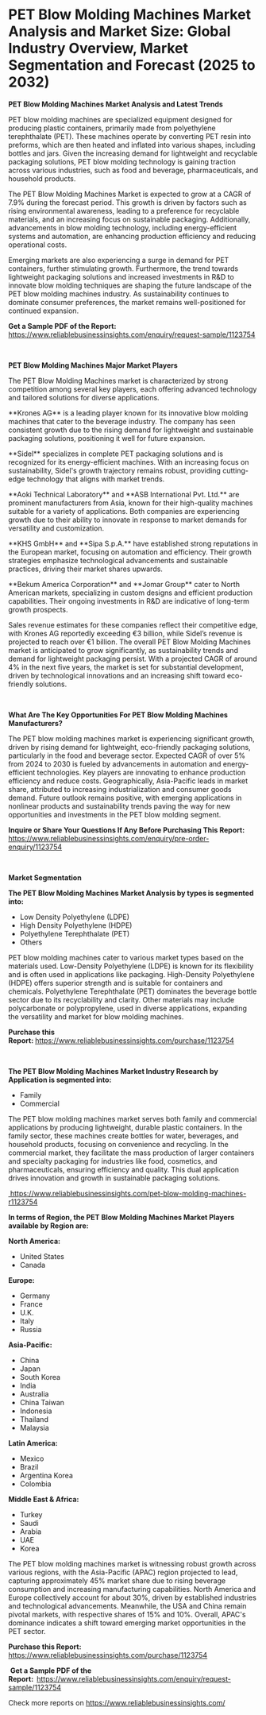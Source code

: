 <p><h1>PET Blow Molding Machines Market Analysis and Market Size: Global Industry Overview, Market Segmentation and Forecast (2025 to 2032)</h1></p><p><strong>PET Blow Molding Machines Market Analysis and Latest Trends</strong></p>
<p><p>PET blow molding machines are specialized equipment designed for producing plastic containers, primarily made from polyethylene terephthalate (PET). These machines operate by converting PET resin into preforms, which are then heated and inflated into various shapes, including bottles and jars. Given the increasing demand for lightweight and recyclable packaging solutions, PET blow molding technology is gaining traction across various industries, such as food and beverage, pharmaceuticals, and household products.</p><p>The PET Blow Molding Machines Market is expected to grow at a CAGR of 7.9% during the forecast period. This growth is driven by factors such as rising environmental awareness, leading to a preference for recyclable materials, and an increasing focus on sustainable packaging. Additionally, advancements in blow molding technology, including energy-efficient systems and automation, are enhancing production efficiency and reducing operational costs. </p><p>Emerging markets are also experiencing a surge in demand for PET containers, further stimulating growth. Furthermore, the trend towards lightweight packaging solutions and increased investments in R&D to innovate blow molding techniques are shaping the future landscape of the PET blow molding machines industry. As sustainability continues to dominate consumer preferences, the market remains well-positioned for continued expansion.</p></p>
<p><strong>Get a Sample PDF of the Report:&nbsp;</strong> <a href="https://www.reliablebusinessinsights.com/enquiry/request-sample/1123754?utm_campaign=2397&utm_medium=2&utm_source=Github&utm_content=ia&utm_term=18022025&utm_id=pet-blow-molding-machines">https://www.reliablebusinessinsights.com/enquiry/request-sample/1123754</a></p>
<p>&nbsp;</p>
<p><strong>PET Blow Molding Machines Major Market Players</strong></p>
<p><p>The PET Blow Molding Machines market is characterized by strong competition among several key players, each offering advanced technology and tailored solutions for diverse applications.</p><p>**Krones AG** is a leading player known for its innovative blow molding machines that cater to the beverage industry. The company has seen consistent growth due to the rising demand for lightweight and sustainable packaging solutions, positioning it well for future expansion. </p><p>**Sidel** specializes in complete PET packaging solutions and is recognized for its energy-efficient machines. With an increasing focus on sustainability, Sidel's growth trajectory remains robust, providing cutting-edge technology that aligns with market trends.</p><p>**Aoki Technical Laboratory** and **ASB International Pvt. Ltd.** are prominent manufacturers from Asia, known for their high-quality machines suitable for a variety of applications. Both companies are experiencing growth due to their ability to innovate in response to market demands for versatility and customization.</p><p>**KHS GmbH** and **Sipa S.p.A.** have established strong reputations in the European market, focusing on automation and efficiency. Their growth strategies emphasize technological advancements and sustainable practices, driving their market shares upwards.</p><p>**Bekum America Corporation** and **Jomar Group** cater to North American markets, specializing in custom designs and efficient production capabilities. Their ongoing investments in R&D are indicative of long-term growth prospects.</p><p>Sales revenue estimates for these companies reflect their competitive edge, with Krones AG reportedly exceeding €3 billion, while Sidel’s revenue is projected to reach over €1 billion. The overall PET Blow Molding Machines market is anticipated to grow significantly, as sustainability trends and demand for lightweight packaging persist. With a projected CAGR of around 4% in the next five years, the market is set for substantial development, driven by technological innovations and an increasing shift toward eco-friendly solutions.</p></p>
<p>&nbsp;</p>
<p><strong>What Are The Key Opportunities For PET Blow Molding Machines Manufacturers?</strong></p>
<p><p>The PET blow molding machines market is experiencing significant growth, driven by rising demand for lightweight, eco-friendly packaging solutions, particularly in the food and beverage sector. Expected CAGR of over 5% from 2024 to 2030 is fueled by advancements in automation and energy-efficient technologies. Key players are innovating to enhance production efficiency and reduce costs. Geographically, Asia-Pacific leads in market share, attributed to increasing industrialization and consumer goods demand. Future outlook remains positive, with emerging applications in nonlinear products and sustainability trends paving the way for new opportunities and investments in the PET blow molding segment.</p></p>
<p><strong>Inquire or Share Your Questions If Any Before Purchasing This Report:</strong> <a href="https://www.reliablebusinessinsights.com/enquiry/pre-order-enquiry/1123754?utm_campaign=2397&utm_medium=2&utm_source=Github&utm_content=ia&utm_term=18022025&utm_id=pet-blow-molding-machines">https://www.reliablebusinessinsights.com/enquiry/pre-order-enquiry/1123754</a></p>
<p>&nbsp;</p>
<p><strong>Market Segmentation</strong></p>
<p><strong>The PET Blow Molding Machines Market Analysis by types is segmented into:</strong></p>
<p><ul><li>Low Density Polyethylene (LDPE)</li><li>High Density Polyethylene (HDPE)</li><li>Polyethylene Terephthalate (PET)</li><li>Others</li></ul></p>
<p><p>PET blow molding machines cater to various market types based on the materials used. Low-Density Polyethylene (LDPE) is known for its flexibility and is often used in applications like packaging. High-Density Polyethylene (HDPE) offers superior strength and is suitable for containers and chemicals. Polyethylene Terephthalate (PET) dominates the beverage bottle sector due to its recyclability and clarity. Other materials may include polycarbonate or polypropylene, used in diverse applications, expanding the versatility and market for blow molding machines.</p></p>
<p><strong>Purchase this Report:&nbsp;</strong><a href="https://www.reliablebusinessinsights.com/purchase/1123754?utm_campaign=2397&utm_medium=2&utm_source=Github&utm_content=ia&utm_term=18022025&utm_id=pet-blow-molding-machines">https://www.reliablebusinessinsights.com/purchase/1123754</a></p>
<p>&nbsp;</p>
<p><strong>The PET Blow Molding Machines Market Industry Research by Application is segmented into:</strong></p>
<p><ul><li>Family</li><li>Commercial</li></ul></p>
<p><p>The PET blow molding machines market serves both family and commercial applications by producing lightweight, durable plastic containers. In the family sector, these machines create bottles for water, beverages, and household products, focusing on convenience and recycling. In the commercial market, they facilitate the mass production of larger containers and specialty packaging for industries like food, cosmetics, and pharmaceuticals, ensuring efficiency and quality. This dual application drives innovation and growth in sustainable packaging solutions.</p></p>
<p><a href="https://www.reliablebusinessinsights.com/pet-blow-molding-machines-r1123754?utm_campaign=2397&utm_medium=2&utm_source=Github&utm_content=ia&utm_term=18022025&utm_id=pet-blow-molding-machines">&nbsp;https://www.reliablebusinessinsights.com/pet-blow-molding-machines-r1123754</a></p>
<p><strong>In terms of Region, the PET Blow Molding Machines Market Players available by Region are:</strong></p>
<p>
    <p> <strong> North America: </strong>
        <ul>
            <li>United States</li>
            <li>Canada</li>
        </ul>
        </p> 
    <p> <strong> Europe: </strong>
        <ul>
            <li>Germany</li>
            <li>France</li>
            <li>U.K.</li>
            <li>Italy</li>
            <li>Russia</li>
        </ul>
        </p> 
    <p> <strong> Asia-Pacific: </strong>
        <ul>
            <li>China</li>
            <li>Japan</li>
            <li>South Korea</li>
            <li>India</li>
            <li>Australia</li>
            <li>China Taiwan</li>
            <li>Indonesia</li>
            <li>Thailand</li>
            <li>Malaysia</li>
        </ul>
        </p> 
    <p> <strong> Latin America: </strong>
        <ul>
            <li>Mexico</li>
            <li>Brazil</li>
            <li>Argentina Korea</li>
            <li>Colombia</li>
        </ul>
        </p> 
    <p> <strong> Middle East & Africa: </strong>
        <ul>
            <li>Turkey</li>
            <li>Saudi</li>
            <li>Arabia</li>
            <li>UAE</li>
            <li>Korea</li>
        </ul>
    </p>
    </p>
<p><p>The PET blow molding machines market is witnessing robust growth across various regions, with the Asia-Pacific (APAC) region projected to lead, capturing approximately 45% market share due to rising beverage consumption and increasing manufacturing capabilities. North America and Europe collectively account for about 30%, driven by established industries and technological advancements. Meanwhile, the USA and China remain pivotal markets, with respective shares of 15% and 10%. Overall, APAC's dominance indicates a shift toward emerging market opportunities in the PET sector.</p></p>
<p><strong>Purchase this Report: </strong><a href="https://www.reliablebusinessinsights.com/purchase/1123754?utm_campaign=2397&utm_medium=2&utm_source=Github&utm_content=ia&utm_term=18022025&utm_id=pet-blow-molding-machines">https://www.reliablebusinessinsights.com/purchase/1123754</a></p>
<p>&nbsp;<strong>Get a Sample PDF of the Report:&nbsp;&nbsp;</strong><a href="https://www.reliablebusinessinsights.com/enquiry/request-sample/1123754?utm_campaign=2397&utm_medium=2&utm_source=Github&utm_content=ia&utm_term=18022025&utm_id=pet-blow-molding-machines">https://www.reliablebusinessinsights.com/enquiry/request-sample/1123754</a></p>
<p><strong></strong></p>
<p>Check more reports on <a href="https://www.reliablebusinessinsights.com/?utm_campaign=2397&utm_medium=2&utm_source=Github&utm_content=ia&utm_term=18022025&utm_id=pet-blow-molding-machines">https://www.reliablebusinessinsights.com/</a></p>